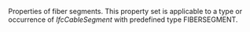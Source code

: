 Properties of fiber segments. This property set is applicable to a type or occurrence of _IfcCableSegment_ with predefined type FIBERSEGMENT.

<!-- end of short definition -->

